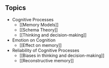 ## Topics
- Cognitive Processes
	- [[Memory Models]]
	- [[Schema Theory]]
	- [[Thinking and decision-making]]
- Emotion on Cognition
	- [[Effect on memory]]
- Reliability of Cognitive Processes
	- [[Biases in thinking and decision-making]]
	- [[Reconstructive memory]]